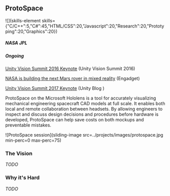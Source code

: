 ## ProtoSpace

![](skills-element skills={"C/C++":5,"C#":45,"HTML/CSS":20,"Javascript":20,"Research":20,"Prototyping":20,"Graphics":20})

##### NASA JPL

##### Ongoing

[Unity Vision Summit 2016 Keynote](https://www.youtube.com/watch?v=sME2pxTKyIs) (Unity Vision Summit 2016)

[NASA is building the next Mars rover in mixed reality](http://www.engadget.com/2016/05/23/nasa-hololens-mars-rover-in-mixed-reality/) (Engadget)

[Unity Vision Summit 2017 Keynote](https://blogs.unity3d.com/2017/05/01/vision-summit-2017-keynote-recap-announcements-from-microsoft-google-vuforia-and-more/) (Unity Blog
)

ProtoSpace on the Microsoft Hololens is a tool for accurately visualizing mechanical engineering spacecraft CAD models at full scale. It enables both local and remote collaboration between headsets. By allowing engineers to inspect and discuss design decisions and procedures before hardware is developed, ProtoSpace can help save costs on both mockups and preventable mistakes.

![ProtoSpace session](sliding-image src=../projects/images/protospace.jpg min-perc=0 max-perc=75)

### The Vision
_TODO_

### Why it's Hard
_TODO_
